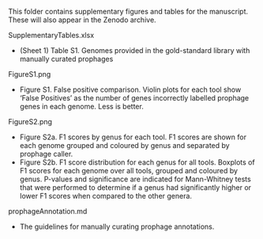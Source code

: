 This folder contains supplementary figures and tables for the manuscript. These will also appear in the Zenodo archive.

SupplementaryTables.xlsx
 - (Sheet 1) Table S1. Genomes provided in the gold-standard library with manually curated prophages

FigureS1.png
 - Figure S1. False positive comparison. Violin plots for each tool show ‘False Positives’ as the number of genes incorrectly labelled prophage genes in each genome. Less is better.

FigureS2.png
 - Figure S2a. F1 scores by genus for each tool. F1 scores are shown for each genome grouped and coloured by genus and separated by prophage caller. 
 - Figure S2b. F1 score distribution for each genus for all tools. Boxplots of F1 scores for each genome over all tools, grouped and coloured by genus. P-values and significance are indicated for Mann-Whitney tests that were performed to determine if a genus had significantly higher or lower F1 scores when compared to the other genera.

prophageAnnotation.md
 - The guidelines for manually curating prophage annotations.
